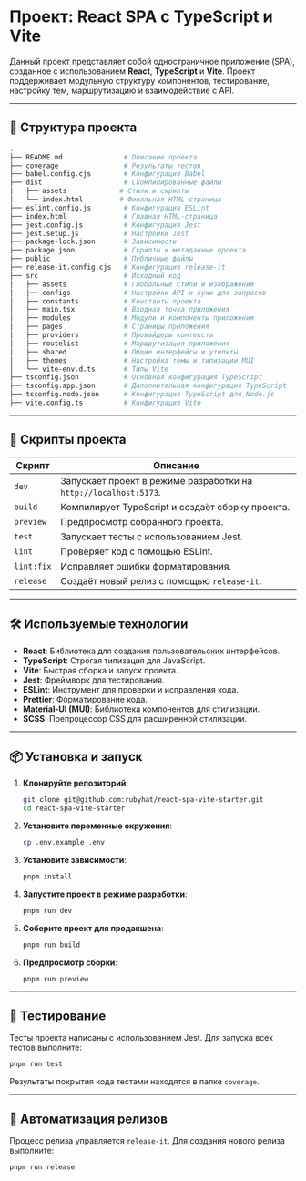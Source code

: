 # Проект: React SPA с TypeScript и Vite

Данный проект представляет собой одностраничное приложение (SPA), созданное с использованием **React**, **TypeScript** и **Vite**. Проект поддерживает модульную структуру компонентов, тестирование, настройку тем, маршрутизацию и взаимодействие с API.

---

## 📂 Структура проекта

```sh
.
├── README.md               # Описание проекта
├── coverage                # Результаты тестов
├── babel.config.cjs        # Конфигурация Babel
├── dist                    # Скомпилированные файлы
│   ├── assets             # Стили и скрипты
│   └── index.html         # Финальная HTML-страница
├── eslint.config.js        # Конфигурация ESLint
├── index.html              # Главная HTML-страница
├── jest.config.js          # Конфигурация Jest
├── jest.setup.js           # Настройки Jest
├── package-lock.json       # Зависимости
├── package.json            # Скрипты и метаданные проекта
├── public                  # Публичные файлы
├── release-it.config.cjs   # Конфигурация release-it
├── src                     # Исходный код
│   ├── assets              # Глобальные стили и изображения
│   ├── configs             # Настройки API и хуки для запросов
│   ├── constants           # Константы проекта
│   ├── main.tsx            # Входная точка приложения
│   ├── modules             # Модули и компоненты приложения
│   ├── pages               # Страницы приложения
│   ├── providers           # Провайдеры контекста
│   ├── routelist           # Маршрутизация приложения
│   ├── shared              # Общие интерфейсы и утилиты
│   ├── themes              # Настройка темы и типизации MUI
│   └── vite-env.d.ts       # Типы Vite
├── tsconfig.json           # Основная конфигурация TypeScript
├── tsconfig.app.json       # Дополнительная конфигурация TypeScript
├── tsconfig.node.json      # Конфигурация TypeScript для Node.js
├── vite.config.ts          # Конфигурация Vite
```

---

## 🚀 Скрипты проекта

| Скрипт     | Описание                                                         |
| ---------- | ---------------------------------------------------------------- |
| `dev`      | Запускает проект в режиме разработки на `http://localhost:5173`. |
| `build`    | Компилирует TypeScript и создаёт сборку проекта.                 |
| `preview`  | Предпросмотр собранного проекта.                                 |
| `test`     | Запускает тесты с использованием Jest.                           |
| `lint`     | Проверяет код с помощью ESLint.                                  |
| `lint:fix` | Исправляет ошибки форматирования.                                |
| `release`  | Создаёт новый релиз с помощью `release-it`.                      |

---

## 🛠️ Используемые технологии

- **React**: Библиотека для создания пользовательских интерфейсов.
- **TypeScript**: Строгая типизация для JavaScript.
- **Vite**: Быстрая сборка и запуск проекта.
- **Jest**: Фреймворк для тестирования.
- **ESLint**: Инструмент для проверки и исправления кода.
- **Prettier**: Форматирование кода.
- **Material-UI (MUI)**: Библиотека компонентов для стилизации.
- **SCSS**: Препроцессор CSS для расширенной стилизации.

---

## 📦 Установка и запуск

1. **Клонируйте репозиторий**:

   ```bash
   git clone git@github.com:rubyhat/react-spa-vite-starter.git
   cd react-spa-vite-starter
   ```

2. **Установите переменные окружения**:

   ```bash
   cp .env.example .env
   ```

3. **Установите зависимости**:

   ```bash
   pnpm install
   ```

4. **Запустите проект в режиме разработки**:

   ```bash
   pnpm run dev
   ```

5. **Соберите проект для продакшена**:

   ```bash
   pnpm run build
   ```

6. **Предпросмотр сборки**:

   ```bash
   pnpm run preview
   ```

---

## 🧩 Тестирование

Тесты проекта написаны с использованием Jest. Для запуска всех тестов выполните:

```bash
pnpm run test
```

Результаты покрытия кода тестами находятся в папке `coverage`.

---

## 🌟 Автоматизация релизов

Процесс релиза управляется `release-it`. Для создания нового релиза выполните:

```bash
pnpm run release
```
